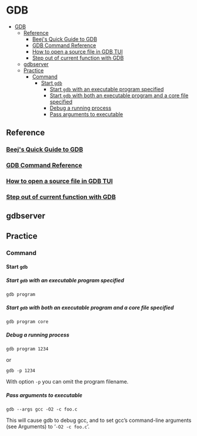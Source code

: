 # GDB

- [GDB](#gdb)
  - [Reference](#reference)
    - [Beej's Quick Guide to GDB](#beejs-quick-guide-to-gdb)
    - [GDB Command Reference](#gdb-command-reference)
    - [How to open a source file in GDB TUI](#how-to-open-a-source-file-in-gdb-tui)
    - [Step out of current function with GDB](#step-out-of-current-function-with-gdb)
  - [gdbserver](#gdbserver)
  - [Practice](#practice)
    - [Command](#command)
      - [Start `gdb`](#start-gdb)
        - [Start `gdb` with an executable program specified](#start-gdb-with-an-executable-program-specified)
        - [Start `gdb` with both an executable program and a core file specified](#start-gdb-with-both-an-executable-program-and-a-core-file-specified)
        - [Debug a running process](#debug-a-running-process)
        - [Pass arguments to executable](#pass-arguments-to-executable)

## Reference

### [Beej's Quick Guide to GDB](https://beej.us/guide/bggdb/)

### [GDB Command Reference](https://visualgdb.com/gdbreference/commands/)

### [How to open a source file in GDB TUI](https://stackoverflow.com/questions/17342393/how-to-open-a-source-file-in-gdb-tui)

### [Step out of current function with GDB](https://stackoverflow.com/questions/24712690/step-out-of-current-function-with-gdb)

## gdbserver

## Practice

### Command

#### Start `gdb`

##### Start `gdb` with an executable program specified

    gdb program

##### Start `gdb` with both an executable program and a core file specified

    gdb program core

##### Debug a running process

    gdb program 1234

or

    gdb -p 1234

With option `-p` you can omit the program filename.

##### Pass arguments to executable

    gdb --args gcc -O2 -c foo.c

This will cause gdb to debug gcc, and to set gcc’s command-line arguments (see Arguments) to ‘`-O2 -c foo.c`’.





